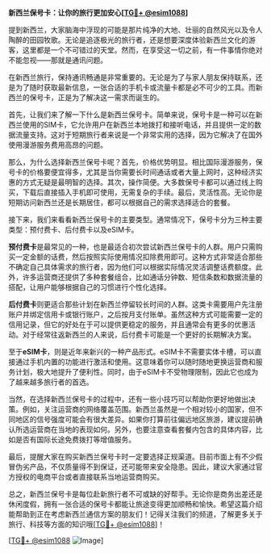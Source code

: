 **新西兰保号卡：让你的旅行更加安心[[TG💪+ @esim1088](https://t.me/s/esim1088)]**

提到新西兰，大家脑海中浮现的可能是那片纯净的大地、壮丽的自然风光以及令人陶醉的田园牧歌。无论是追逐极光的旅行者，还是想要深度体验新西兰文化的游客，这里都是一个不可错过的天堂。然而，在享受这一切之前，有一件事情你绝对不能忽视——那就是通讯问题。

在新西兰旅行，保持通讯畅通是非常重要的。无论是为了与家人朋友保持联系，还是为了随时获取最新信息，一张合适的手机卡或流量卡都是必不可少的工具。而新西兰的保号卡，正是为了解决这一需求而诞生的。

首先，让我们来了解一下什么是新西兰保号卡。简单来说，保号卡是一种可以在新西兰使用的SIM卡，它允许用户在新西兰本地拨打和接听电话，并且提供一定的数据流量支持。这对于短期旅行者来说是一个非常实用的选择，因为它解决了在国外使用漫游服务费用高昂的问题。

那么，为什么选择新西兰保号卡呢？首先，价格优势明显。相比国际漫游服务，保号卡的价格要便宜得多，尤其是当你需要长时间通话或者大量上网时，这种经济实惠的方式无疑是最明智的选择。其次，操作简便。大多数保号卡都可以通过线上购买，下载后直接插入手机即可使用，无需复杂的手续。最后，灵活性高。无论你是短期访问新西兰还是长期居住，都可以根据自己的需求选择适合的套餐。

接下来，我们来看看新西兰保号卡的主要类型。通常情况下，保号卡分为三种主要类型：预付费卡、后付费卡以及eSIM卡。

**预付费卡**是最常见的一种，也是最适合初次尝试新西兰保号卡的人群。用户只需购买一定金额的话费，然后按照实际使用情况扣除费用即可。这种方式非常适合那些不确定自己具体需求的旅行者，因为他们可以根据实际情况灵活调整话费额度。此外，许多运营商还提供了多种套餐组合，比如通话分钟数、短信条数和数据流量的搭配，让用户能够根据自己的习惯进行个性化选择。

**后付费卡**则更适合那些计划在新西兰停留较长时间的人群。这类卡需要用户先注册账户并绑定信用卡或银行账户，之后按月支付账单。虽然这种方式可能需要一定的信用记录，但它的好处在于可以提供更稳定的服务，并且通常会有更多的优惠活动。对于经常往返新西兰的人来说，后付费卡可能是一个更好的长期解决方案。

至于**eSIM卡**，则是近年来新兴的一种产品形式。eSIM卡不需要实体卡槽，可以直接通过手机内置的功能进行激活和使用。这意味着你可以随时随地更换运营商和服务计划，极大地提升了便利性。同时，由于eSIM卡不受物理限制，因此它也成为了越来越多旅行者的首选。

当然，在选择新西兰保号卡的过程中，还有一些小技巧可以帮助你更好地做出决策。例如，关注运营商的网络覆盖范围。新西兰虽然是一个相对较小的国家，但不同地区的信号强度可能会有很大差异。如果你打算前往偏远地区旅游，建议提前确认所选运营商在当地的表现如何。另外，也要注意查看套餐内包含的具体内容，比如是否有国际长途免费拨打等增值服务。

最后，提醒大家在购买新西兰保号卡时一定要选择正规渠道。目前市面上有不少假冒伪劣产品，不仅质量得不到保证，还可能带来安全隐患。因此，建议大家通过官方授权的电商平台或者直接联系当地运营商购买。

总之，新西兰保号卡是每位赴新旅行者不可或缺的好帮手。无论你是商务出差还是休闲度假，拥有一张合适的保号卡都能让旅途变得更加顺畅和愉快。希望这篇介绍能帮助到正在考虑新西兰通信方案的朋友们！记得关注我们的频道，了解更多关于旅行、科技等方面的知识哦[[TG💪+ @esim1088](https://t.me/s/esim1088)]！

[[TG💪+ @esim1088](https://t.me/s/esim1088) ![Image](https://i.postimg.cc/4NQfJmqS/Snipaste-2025-05-13-00-14-12.png)]